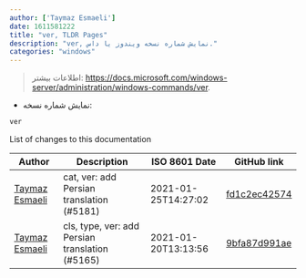 ```yaml
---
author: ['Taymaz Esmaeli']
date: 1611581222
title: "ver, TLDR Pages"
description: "ver, نمایش شماره نسخه ویندوز یا داس."
categories: "windows"
---
```

> اطلاعات بیشتر: <https://docs.microsoft.com/windows-server/administration/windows-commands/ver>.

- نمایش شماره نسخه:

```bash
ver
```
List of changes to this documentation


Author | Description | ISO 8601 Date | GitHub link
------|-----|-----|-----
[Taymaz Esmaeli](mailto:56496286+opoet777@users.noreply.github.com) | cat, ver: add Persian translation (#5181) | 2021-01-25T14:27:02 | [fd1c2ec42574](https://github.com/tldr-pages/tldr/commit/fd1c2ec425744ec02d7536a826b06c5fba910307)
[Taymaz Esmaeli](mailto:56496286+opoet777@users.noreply.github.com) | cls, type, ver: add Persian translation (#5165) | 2021-01-20T13:13:56 | [9bfa87d991ae](https://github.com/tldr-pages/tldr/commit/9bfa87d991aed5d5902d97d3f8f3b283b265a13d)

